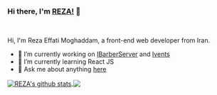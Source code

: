 	
### Hi there, I'm [REZA!](https://effati78.github.io) 👋
<br />

Hi, I'm Reza Effati Moghaddam, a front-end web developer from Iran.

- 🔭 I’m currently working on [IBarberServer](https://github.com/mohsen2986/IBarberServer) and [Ivents](https://github.com/paarand-web-developers/Ivents)
- 🌱 I’m currently learning React JS
- 💬 Ask me about anything [here](https://github.com/effati78/effati78/issues)
	
<a href="https://github.com/effati78">
  <img align="center" src="https://github-readme-stats.anuraghazra1.vercel.app/api?username=effati78&show_icons=true&include_all_commits=true&theme=gruvbox" alt="REZA's github stats" />
</a>
<a href="https://github.com/effati78">
  <img align="center" src="https://github-readme-stats.anuraghazra1.vercel.app/api/top-langs/?username=effati78&layout=compact&theme=gruvbox" />
</a>

